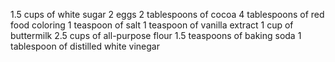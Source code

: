1.5 cups of white sugar
2 eggs
2 tablespoons of cocoa
4 tablespoons of red food coloring 
1 teaspoon of salt
1 teaspoon of vanilla extract
1 cup of buttermilk
2.5 cups of all-purpose flour
1.5 teaspoons of baking soda
1 tablespoon of distilled white vinegar
